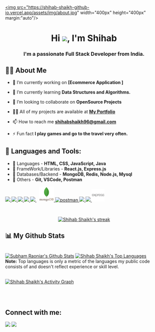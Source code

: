 <a href="#"><img src="https://shihab-shaikh-github-io.vercel.app/assets/img/about.jpg" width="400px" height="400px" margin:"auto"/></a>

<h1 align="center">Hi <img src="https://raw.githubusercontent.com/MartinHeinz/MartinHeinz/master/wave.gif" width="30px">, I'm Shihab</h1>
<h3 align="center">I'm a passionate Full Stack Developer from India.</h3>


## 🙋‍♂️ About Me

- 🔭 I’m currently working on **[Ecommerce Application ]**

- 🌱 I’m currently learning **Data Structures and Algorithms.**

- 👯 I’m looking to collaborate on **OpenSource Projects**

- 👨‍💻 All of my projects are available at **[My Portfolio](https://shihab-shaikh-github-io.vercel.app/)**

- 📫 How to reach me **shihabshaikh96@gmail.com**

- ⚡ Fun fact **I play games and go to the travel very often.**

## 🚀 Languages and Tools:

- 🚀 Languages - **HTML, CSS, JavaScript, Java**
- 🚀 FrameWork/Libraries - **React.js, Express.js**
- 🚀 Databases/Backend - **MongoDB, Redis, Node.js, Mysql**
- 🚀 Others - **Git, VSCode, Postman**


<p align="left"> 
    <a href="https://reactjs.org/" target="_blank"> <img src="https://img.icons8.com/color/48/000000/react-native.png"/> </a>
    <a href="https://developer.mozilla.org/en-US/docs/Web/JavaScript" target="_blank"> <img src="https://img.icons8.com/color/48/000000/javascript.png"/> </a> 
    <a href="https://www.w3.org/html/" target="_blank"> <img src="https://img.icons8.com/color/48/000000/html-5.png"/> </a> 
    <a href="https://www.w3schools.com/css/" target="_blank"> <img src="https://img.icons8.com/color/48/000000/css3.png"/> </a> 
    <a style="padding-right:8px;" href="https://nodejs.org" target="_blank"> <img src="https://img.icons8.com/color/48/000000/nodejs.png"/> </a> 
    <a href="https://www.mongodb.com/" target="_blank"> <img src="https://raw.githubusercontent.com/devicons/devicon/master/icons/mongodb/mongodb-original-wordmark.svg" alt="mongodb" width="48" height="48"/> </a> 
    <a href="https://postman.com" target="_blank"> <img src="https://www.vectorlogo.zone/logos/getpostman/getpostman-icon.svg" alt="postman" width="45" height="45"/> </a>   
    <a href="https://git-scm.com/" target="_blank"> <img src="https://img.icons8.com/color/48/000000/git.png"/> </a> 
    <a href="https://redux.js.org" target="_blank"> <img src="https://img.icons8.com/color/48/000000/redux.png"/> </a>
    <a href="https://expressjs.com" target="_blank"> <img src="https://raw.githubusercontent.com/devicons/devicon/master/icons/express/express-original-wordmark.svg" alt="express" width="40" height="40"/> </a>
</p>

<!-- [![React Badge](https://img.shields.io/badge/-React-61DBFB?style=for-the-badge&labelColor=black&logo=react&logoColor=61DBFB)](#)  [![Javascript Badge](https://img.shields.io/badge/-Javascript-F0DB4F?style=for-the-badge&labelColor=black&logo=javascript&logoColor=F0DB4F)](#) [![Typescript Badge](https://img.shields.io/badge/-Typescript-007acc?style=for-the-badge&labelColor=black&logo=typescript&logoColor=007acc)](#) [![Nodejs Badge](https://img.shields.io/badge/-Nodejs-3C873A?style=for-the-badge&labelColor=black&logo=node.js&logoColor=3C873A)](#) [![GraphQL Badge](https://img.shields.io/badge/-GraphQl-e535ab?style=for-the-badge&labelColor=black&logo=node.js&logoColor=e535ab)](#) -->
<br/>

<p align="center">
    <a href="https://github.com/shihab-fw11-297/github-readme-streak-stats">
        <img title="🔥 Get streak stats for your profile at git.io/streak-stats" alt="Shihab Shaikh's streak" src="https://github-readme-streak-stats.herokuapp.com/?user=shihab-fw11-297&theme=black-ice&hide_border=true&stroke=0000&background=060A0CD0"/>
    </a>
</p>

## 📊 My Github Stats

  <br/>
    <a href="https://github.com/shihab-fw11-297/github-readme-stats"><img alt="Subham Raoniar's Github Stats" src="https://github-readme-stats.vercel.app/api?username=shihab-fw11-297&show_icons=true&count_private=true&theme=react&hide_border=true&bg_color=0D1117" /></a>
  <a href="https://github.com/shihab-fw11-297/github-readme-stats"><img alt="Shihab Shaikh's Top Languages" src="https://github-readme-stats.vercel.app/api/top-langs/?username=shihab-fw11-297&langs_count=8&count_private=true&layout=compact&theme=react&hide_border=true&bg_color=0D1117" /></a>
  <br/>
  <b>Note:</b> Top languages is only a metric of the languages my public code consists of and doesn't reflect experience or skill level.


<br/>
<br/>

<a href="https://github.com/shihab-fw11-297/github-readme-activity-graph"><img alt="Shihab Shaikh's Activity Graph" src="https://activity-graph.herokuapp.com/graph?username=shihab-fw11-297&bg_color=0D1117&color=5BCDEC&line=5BCDEC&point=FFFFFF&hide_border=true" /></a>

<br/>
<br/>

## Connect with me:
<p align="left">

<a href = "https://linkedin.com/in/shihab-shaikh-608669158"><img src="https://img.icons8.com/fluent/48/000000/linkedin.png"/></a>
<a href = "https://twitter.com/shihabshaikh5"><img src="https://img.icons8.com/fluent/48/000000/twitter.png"/></a>
</p>

